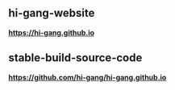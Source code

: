 ## hi-gang-website
**https://hi-gang.github.io**

## stable-build-source-code
**https://github.com/hi-gang/hi-gang.github.io**
